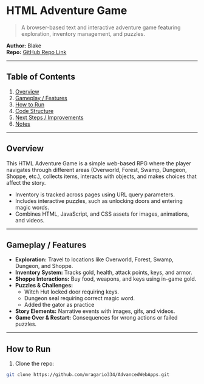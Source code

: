 # HTML Adventure Game

> A browser-based text and interactive adventure game featuring exploration, inventory management, and puzzles.

**Author:** Blake  
**Repo:** [GitHub Repo Link](https://github.com/mragario334/csci4208-portfolio-2025)  

---

## Table of Contents
1. [Overview](#overview)
2. [Gameplay / Features](#gameplay--features)
3. [How to Run](#how-to-run)
4. [Code Structure](#code-structure)
5. [Next Steps / Improvements](#next-steps--improvements)
6. [Notes](#notes)

---

## Overview
This HTML Adventure Game is a simple web-based RPG where the player navigates through different areas (Overworld, Forest, Swamp, Dungeon, Shoppe, etc.), collects items, interacts with objects, and makes choices that affect the story.  
- Inventory is tracked across pages using URL query parameters.  
- Includes interactive puzzles, such as unlocking doors and entering magic words.  
- Combines HTML, JavaScript, and CSS assets for images, animations, and videos.

---

## Gameplay / Features
- **Exploration:** Travel to locations like Overworld, Forest, Swamp, Dungeon, and Shoppe.  
- **Inventory System:** Tracks gold, health, attack points, keys, and armor.  
- **Shoppe Interactions:** Buy food, weapons, and keys using in-game gold.  
- **Puzzles & Challenges:**  
  - Witch Hut locked door requiring keys.  
  - Dungeon seal requiring correct magic word.
  - Added the gator as practice
- **Story Elements:** Narrative events with images, gifs, and videos.  
- **Game Over & Restart:** Consequences for wrong actions or failed puzzles.


---

## How to Run
1. Clone the repo:  
```bash
git clone https://github.com/mragario334/AdvancedWebApps.git

